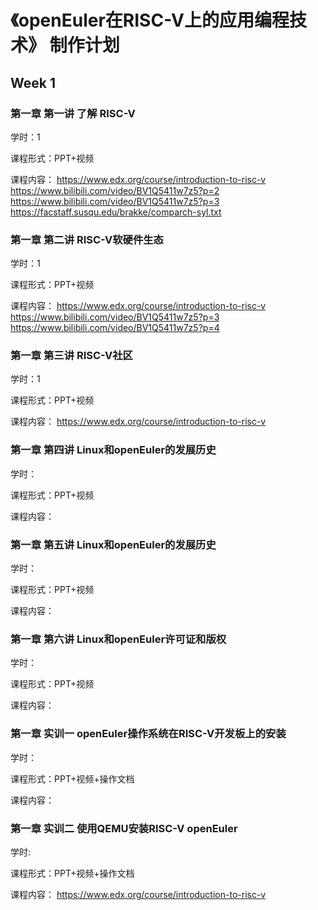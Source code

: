 
# 《openEuler在RISC-V上的应用编程技术》 制作计划


## Week 1


### 第一章 第一讲  了解 RISC-V

学时：1

课程形式：PPT+视频

课程内容：
https://www.edx.org/course/introduction-to-risc-v
https://www.bilibili.com/video/BV1Q5411w7z5?p=2
https://www.bilibili.com/video/BV1Q5411w7z5?p=3
https://facstaff.susqu.edu/brakke/comparch-syl.txt


### 第一章 第二讲  RISC-V软硬件生态
学时：1

课程形式：PPT+视频

课程内容：
https://www.edx.org/course/introduction-to-risc-v
https://www.bilibili.com/video/BV1Q5411w7z5?p=3
https://www.bilibili.com/video/BV1Q5411w7z5?p=4


### 第一章 第三讲  RISC-V社区
学时：1

课程形式：PPT+视频

课程内容：
https://www.edx.org/course/introduction-to-risc-v




### 第一章 第四讲  Linux和openEuler的发展历史
学时：

课程形式：PPT+视频

课程内容：

### 第一章 第五讲  Linux和openEuler的发展历史
学时：

课程形式：PPT+视频

课程内容：

### 第一章 第六讲  Linux和openEuler许可证和版权
学时：

课程形式：PPT+视频

课程内容：

### 第一章 实训一  openEuler操作系统在RISC-V开发板上的安装
学时：

课程形式：PPT+视频+操作文档

课程内容：

### 第一章 实训二  使用QEMU安装RISC-V openEuler
学时:

课程形式：PPT+视频+操作文档

课程内容：
https://www.edx.org/course/introduction-to-risc-v